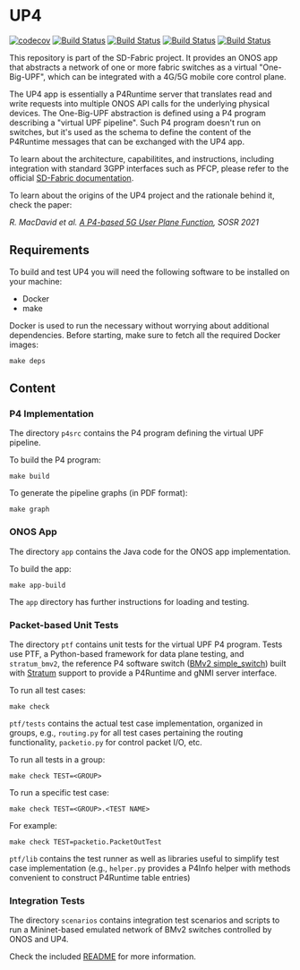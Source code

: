 <!--
SPDX-FileCopyrightText: 2020 Open Networking Foundation <info@opennetworking.org>
SPDX-License-Identifier: Apache-2.0
-->

# UP4

[![codecov](https://codecov.io/gh/omec-project/up4/branch/master/graph/badge.svg?token=ZJ1RZ6CFXK)](https://codecov.io/gh/omec-project/up4)
[![Build Status](https://jenkins.opencord.org/buildStatus/icon?job=up4-postmerge-pfcp&subject=up4-postmerge-pfcp)](https://jenkins.opencord.org/job/up4-postmerge-pfcp/)
[![Build Status](https://jenkins.opencord.org/buildStatus/icon?job=up4-postmerge-p4rt&subject=up4-postmerge-p4rt)](https://jenkins.opencord.org/job/up4-postmerge-p4rt/)
[![Build Status](https://jenkins.opencord.org/buildStatus/icon?job=up4-devel-nightly-pfcp&subject=up4-devel-nightly-pfcp)](https://jenkins.opencord.org/job/up4-devel-nightly-pfcp/)
[![Build Status](https://jenkins.opencord.org/buildStatus/icon?job=up4-devel-nightly-p4rt&subject=up4-devel-nightly-p4rt)](https://jenkins.opencord.org/job/up4-devel-nightly-p4rt/)

This repository is part of the SD-Fabric project. It provides an ONOS app that
abstracts a network of one or more fabric switches as a virtual "One-Big-UPF",
which can be integrated with a 4G/5G mobile core control plane.

The UP4 app is essentially a P4Runtime server that translates read and write
requests into multiple ONOS API calls for the underlying physical devices. The
One-Big-UPF abstraction is defined using a P4 program describing a "virtual UPF
pipeline". Such P4 program doesn't run on switches, but it's used as the schema
to define the content of the P4Runtime messages that can be exchanged with the
UP4 app.

To learn about the architecture, capabilitites, and instructions, including
integration with standard 3GPP interfaces such as PFCP, please refer to the
official [SD-Fabric documentation][sdfab-docs].

To learn about the origins of the UP4 project and the rationale behind it,
check the paper:

*R. MacDavid et al. [A P4-based 5G User Plane Function][up4-sosr21], SOSR 2021*

## Requirements

To build and test UP4 you will need the following software to be installed on
your machine:

* Docker
* make

Docker is used to run the necessary without worrying about additional
dependencies. Before starting, make sure to fetch all the required Docker
images:

    make deps

## Content

### P4 Implementation

The directory `p4src` contains the P4 program defining the virtual UPF pipeline.

To build the P4 program:

    make build

To generate the pipeline graphs (in PDF format):

    make graph

### ONOS App

The directory `app` contains the Java code for the ONOS app implementation.

To build the app:

    make app-build

The `app` directory has further instructions for loading and testing.

### Packet-based Unit Tests

The directory `ptf` contains unit tests for the virtual UPF P4 program. Tests
use PTF, a Python-based framework for data plane testing, and `stratum_bmv2`,
the reference P4 software switch ([BMv2 simple_switch][bmv2]) built with
[Stratum][stratum] support to provide a P4Runtime and gNMI server interface.

To run all test cases:

    make check

`ptf/tests` contains the actual test case implementation, organized in
groups, e.g., `routing.py` for all test cases pertaining the routing
functionality, `packetio.py` for control packet I/O, etc.

To run all tests in a group:

    make check TEST=<GROUP>

To run a specific test case:

    make check TEST=<GROUP>.<TEST NAME>

For example:

    make check TEST=packetio.PacketOutTest

`ptf/lib` contains the test runner as well as libraries useful to simplify
test case implementation (e.g., `helper.py` provides a P4Info helper with
methods convenient to construct P4Runtime table entries)

### Integration Tests

The directory `scenarios` contains integration test scenarios and scripts to run
a Mininet-based emulated network of BMv2 switches controlled by ONOS and UP4.

Check the included [README](scenarios/docs/README.md) for more information.

[sdfab-docs]: https://docs.sd-fabric.org/master/advanced/upf.html
[up4-sosr21]: https://www.cs.princeton.edu/~jrex/papers/up4-sosr21.pdf
[bmv2]: https://github.com/p4lang/behavioral-model
[stratum]: https://github.com/stratum/stratum
